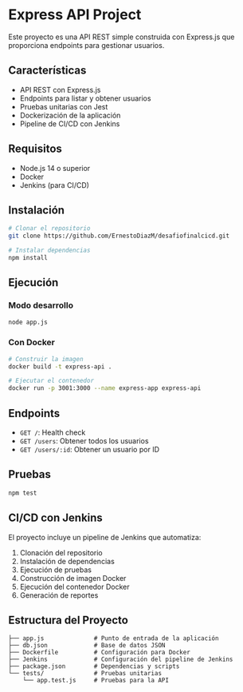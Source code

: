 # Express API Project

Este proyecto es una API REST simple construida con Express.js que proporciona endpoints para gestionar usuarios.

## Características

- API REST con Express.js
- Endpoints para listar y obtener usuarios
- Pruebas unitarias con Jest
- Dockerización de la aplicación
- Pipeline de CI/CD con Jenkins

## Requisitos

- Node.js 14 o superior
- Docker
- Jenkins (para CI/CD)

## Instalación

```bash
# Clonar el repositorio
git clone https://github.com/ErnestoDiazM/desafiofinalcicd.git

# Instalar dependencias
npm install
```

## Ejecución

### Modo desarrollo

```bash
node app.js
```

### Con Docker

```bash
# Construir la imagen
docker build -t express-api .

# Ejecutar el contenedor
docker run -p 3001:3000 --name express-app express-api
```

## Endpoints

- `GET /`: Health check
- `GET /users`: Obtener todos los usuarios
- `GET /users/:id`: Obtener un usuario por ID

## Pruebas

```bash
npm test
```

## CI/CD con Jenkins

El proyecto incluye un pipeline de Jenkins que automatiza:

1. Clonación del repositorio
2. Instalación de dependencias
3. Ejecución de pruebas
4. Construcción de imagen Docker
5. Ejecución del contenedor Docker
6. Generación de reportes

## Estructura del Proyecto

```
├── app.js              # Punto de entrada de la aplicación
├── db.json             # Base de datos JSON
├── Dockerfile          # Configuración para Docker
├── Jenkins             # Configuración del pipeline de Jenkins
├── package.json        # Dependencias y scripts
└── tests/              # Pruebas unitarias
    └── app.test.js     # Pruebas para la API
```
